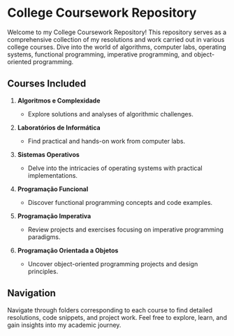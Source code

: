 # College Coursework Repository

Welcome to my College Coursework Repository! This repository serves as a comprehensive collection of my resolutions and work carried out in various college courses. Dive into the world of algorithms, computer labs, operating systems, functional programming, imperative programming, and object-oriented programming.

## Courses Included

1. **Algoritmos e Complexidade**
   - Explore solutions and analyses of algorithmic challenges.

2. **Laboratórios de Informática**
   - Find practical and hands-on work from computer labs.

3. **Sistemas Operativos**
   - Delve into the intricacies of operating systems with practical implementations.

4. **Programação Funcional**
   - Discover functional programming concepts and code examples.

5. **Programação Imperativa**
   - Review projects and exercises focusing on imperative programming paradigms.

6. **Programação Orientada a Objetos**
   - Uncover object-oriented programming projects and design principles.

## Navigation

Navigate through folders corresponding to each course to find detailed resolutions, code snippets, and project work. Feel free to explore, learn, and gain insights into my academic journey.
